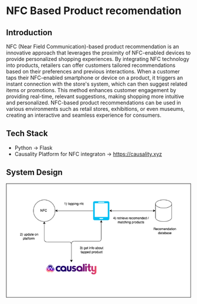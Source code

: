 # NFC Based Product recomendation

## Introduction 

NFC (Near Field Communication)-based product recommendation is an innovative approach that leverages the proximity of NFC-enabled devices to provide personalized shopping experiences. By integrating NFC technology into products, retailers can offer customers tailored recommendations based on their preferences and previous interactions. When a customer taps their NFC-enabled smartphone or device on a product, it triggers an instant connection with the store's system, which can then suggest related items or promotions. This method enhances customer engagement by providing real-time, relevant suggestions, making shopping more intuitive and personalized. NFC-based product recommendations can be used in various environments such as retail stores, exhibitions, or even museums, creating an interactive and seamless experience for consumers.

## Tech Stack
- Python -> Flask
- Causality Platform for NFC integraton ->  https://causality.xyz


## System Design 

![Alt text](system.png)

